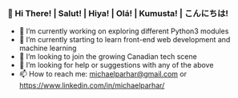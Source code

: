 ### 👋 Hi There! | Salut! | Hiya! | Olá! | Kumusta! | こんにちは!

- 🔭 I’m currently working on exploring different Python3 modules
- 🌱 I’m currently starting to learn front-end web development and machine learning
- 👯 I’m looking to join the growing Canadian tech scene
- 🤔 I’m looking for help or suggestions with any of the above
- 📫 How to reach me: michaelparhar@gmail.com or https://www.linkedin.com/in/michaelparhar/
